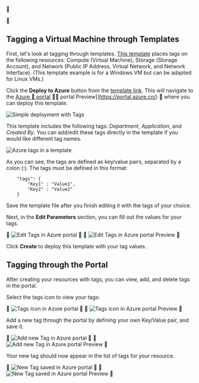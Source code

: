 
<!-- need to customize -->



## Tagging a Virtual Machine through Templates

First, let's look at tagging through templates. [This template](https://github.com/Azure/azure-quickstart-templates/tree/master/101-vm-tags) places tags on the following resources: Compute (Virtual Machine), Storage (Storage Account), and Network (Public IP Address, Virtual Network, and Network Interface). (This template example is for a Windows VM but can be adapted for Linux VMs.)

Click the **Deploy to Azure** button from the [template link](https://github.com/Azure/azure-quickstart-templates/tree/master/101-vm-tags). This will navigate to the [Azure  portal](https://portal.azure.cn/)  portal Preview](https://portal.azure.cn/)  where you can deploy this template.

![Simple deployment with Tags](./media/virtual-machines-common-tag/deploy-to-azure-tags.png)

This template includes the following tags: *Department*, *Application*, and *Created By*. You can add/edit these tags directly in the template if you would like different tag names.

![Azure tags in a template](./media/virtual-machines-common-tag/azure-tags-in-a-template.png)

As you can see, the tags are defined as key/value pairs, separated by a colon (:). The tags must be defined in this format:

        "tags": {
            "Key1" : "Value1",
            "Key2" : "Value2"
        }

Save the template file after you finish editing it with the tags of your choice.

Next, in the **Edit Parameters** section, you can fill out the values for your tags.


![Edit Tags in Azure portal](./media/virtual-machines-common-tag/edit-tags-in-azure-portal.png)


![Edit Tags in Azure portal Preview](./media/virtual-machines-common-tag/edit-tags-in-azure-portal.png)


Click **Create** to deploy this template with your tag values.


## Tagging through the Portal

After creating your resources with tags, you can view, add, and delete tags in the portal.

Select the tags icon to view your tags:


![Tags icon in Azure portal](./media/virtual-machines-common-tag/azure-portal-tags-icon.png)


![Tags icon in Azure portal Preview](./media/virtual-machines-common-tag/azure-portal-tags-icon.png)


Add a new tag through the portal by defining your own Key/Value pair, and save it.


![Add new Tag in Azure portal](./media/virtual-machines-common-tag/azure-portal-add-new-tag.png)


![Add new Tag in Azure portal Preview](./media/virtual-machines-common-tag/azure-portal-add-new-tag.png)


Your new tag should now appear in the list of tags for your resource.


![New Tag saved in Azure portal](./media/virtual-machines-common-tag/azure-portal-saved-new-tag.png)


![New Tag saved in Azure portal Preview](./media/virtual-machines-common-tag/azure-portal-saved-new-tag.png)

